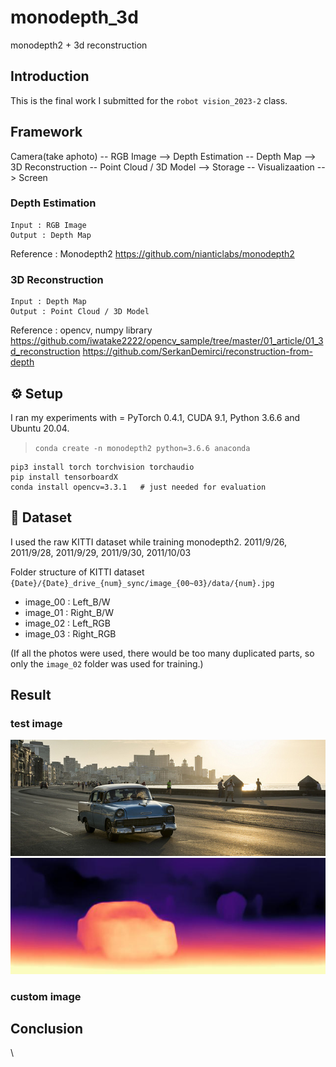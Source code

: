 # monodepth_3d
monodepth2 + 3d reconstruction

## Introduction
This is the final work I submitted for the `robot vision_2023-2` class.

## Framework
Camera(take aphoto) -- RGB Image --> Depth Estimation -- Depth Map --> 3D Reconstruction -- Point Cloud / 3D Model --> Storage -- Visualizaation --> Screen

### Depth Estimation
    Input : RGB Image
    Output : Depth Map

Reference : Monodepth2
https://github.com/nianticlabs/monodepth2

### 3D Reconstruction
    Input : Depth Map
    Output : Point Cloud / 3D Model

Reference : opencv, numpy library
https://github.com/iwatake2222/opencv_sample/tree/master/01_article/01_3d_reconstruction
https://github.com/SerkanDemirci/reconstruction-from-depth

## ⚙️ Setup
I ran my experiments with =
PyTorch 0.4.1, CUDA 9.1, Python 3.6.6 and Ubuntu 20.04.
> `conda create -n monodepth2 python=3.6.6 anaconda`

    pip3 install torch torchvision torchaudio
    pip install tensorboardX
    conda install opencv=3.3.1   # just needed for evaluation


## 💾 Dataset
I used the raw KITTI dataset while training monodepth2.
2011/9/26, 2011/9/28, 2011/9/29, 2011/9/30, 2011/10/03

Folder structure of KITTI dataset
`{Date}/{Date}_drive_{num}_sync/image_{00~03}/data/{num}.jpg`
- image_00 : Left_B/W
- image_01 : Right_B/W
- image_02 : Left_RGB
- image_03 : Right_RGB

(If all the photos were used, there would be too many duplicated parts, so only the `image_02` folder was used for training.)

## Result

### test image
<p align="center">
  <img src="test_result/test_image.jpg" alt="test_image" width="600" />
  <img src="test_result/test_image_disp.jpeg" alt="test_image_disp" width="600" />
</p>

### custom image

## Conclusion

\